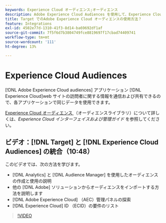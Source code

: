 ```yaml
---
keywords: Experience Cloud オーディエンス;オーディエンス
description: Adobe Experience Cloud Audiences を使用して、Experience Cloud アプリケーションが web サイトの訪問者に関する情報をやり取りし、他のAdobe アプリケーションと共有する方法について説明します。
title: Target でのAdobe Experience Cloud オーディエンスの使用方法？
feature: Integrations
exl-id: 4502e77d-1310-41f3-8d14-ba69692df1af
source-git-commit: 7f5f6d7b3804749fce8819697f17cbad74409741
workflow-type: tm+mt
source-wordcount: '111'
ht-degree: 13%

---
```


# Experience Cloud Audiences

[!DNL Adobe Experience Cloud audiences] アプリケーション [!DNL Experience Cloud]web サイトの訪問者に関する情報を通信および共有できるので、各アプリケーションで同じデータを使用できます。

[Experience Cloud オーディエンス ](https://experienceleague.adobe.com/docs/core-services/interface/audiences/audience-library.html?lang=ja) （オーディエンスライブラリ）について詳しくは、*Experience Cloud インターフェイスおよび管理ガイド* を参照してください。

## ビデオ：[!DNL Target] と [!DNL Experience Cloud Audiences] の統合（10:48）

このビデオでは、次の方法を学びます。

* [!DNL Analytics] と [!DNL Audience Manager] を使用したオーディエンスの作成と使用の説明
* 他の [!DNL Adobe] ソリューションからオーディエンスをインポートする方法を説明します
* [!DNL Adobe Experience Cloud] （AEC）管理パネルの探索
* [!DNL Experience Cloud] ID （ECID）の要件のリスト

>[!VIDEO](https://video.tv.adobe.com/v/35152)
